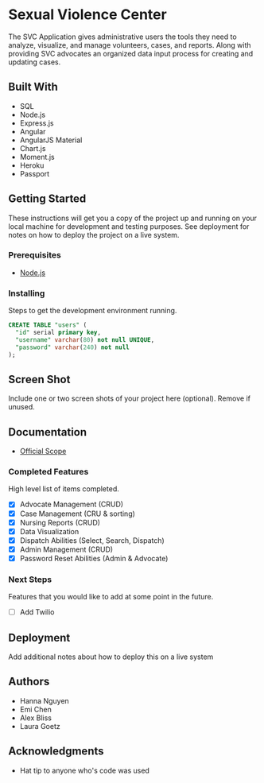 # Sexual Violence Center

The SVC Application gives administrative users the tools they need to analyze, visualize, and manage volunteers, cases, and reports. Along with providing SVC advocates an organized data input process for creating and updating cases.

## Built With

- SQL
- Node.js
- Express.js
- Angular
- AngularJS Material
- Chart.js
- Moment.js
- Heroku
- Passport

## Getting Started

These instructions will get you a copy of the project up and running on your local machine for development and testing purposes. See deployment for notes on how to deploy the project on a live system.

### Prerequisites

- [Node.js](https://nodejs.org/en/)

### Installing

Steps to get the development environment running.

```sql
CREATE TABLE "users" (
  "id" serial primary key,
  "username" varchar(80) not null UNIQUE,
  "password" varchar(240) not null
);
```

## Screen Shot

Include one or two screen shots of your project here (optional). Remove if unused.

## Documentation

- [Official Scope](https://docs.google.com/document/d/10ea3sJL2vFYip9U-cArUktH0k0BJ-HrILp8gBc3NkjQ/edit?usp=sharing)

### Completed Features

High level list of items completed.

- [x] Advocate Management (CRUD)
- [x] Case Management (CRU & sorting)
- [x] Nursing Reports (CRUD)
- [x] Data Visualization
- [x] Dispatch Abilities (Select, Search, Dispatch)
- [x] Admin Management (CRUD)
- [x] Password Reset Abilities (Admin & Advocate)

### Next Steps

Features that you would like to add at some point in the future.

- [ ] Add Twilio 

## Deployment

Add additional notes about how to deploy this on a live system

## Authors

* Hanna Nguyen
* Emi Chen
* Alex Bliss
* Laura Goetz

## Acknowledgments

* Hat tip to anyone who's code was used
